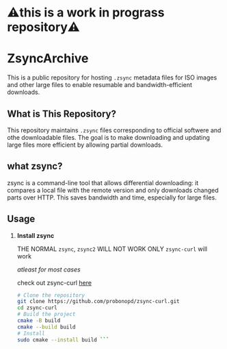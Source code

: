 # ⚠️this is a work in prograss repository⚠️


# ZsyncArchive

This is a public repository for hosting `.zsync` metadata files for ISO images and other large files to enable resumable and bandwidth-efficient downloads.

## What is This Repository?

This repository maintains `.zsync` files corresponding to official softwere and othe downloadable files. The goal is to make downloading and updating large files more efficient by allowing partial downloads.

## what zsync?

zsync is a command-line tool that allows differential downloading: it compares a local file with the remote version and only downloads changed parts over HTTP. This saves bandwidth and time, especially for large files.

## Usage

1. **Install zsync**
   
   THE NORMAL `zsync`, `zsync2` WILL NOT WORK ONLY `zsync-curl` will work
   
   *atleast for most cases*
   
   check out zsync-curl [here](https://github.com/probonopd/zsync-curl.git)

   ```bash 
   # Clone the repository
   git clone https://github.com/probonopd/zsync-curl.git 
   cd zsync-curl 
   # Build the project 
   cmake -B build 
   cmake --build build 
   # Install
   sudo cmake --install build ```
